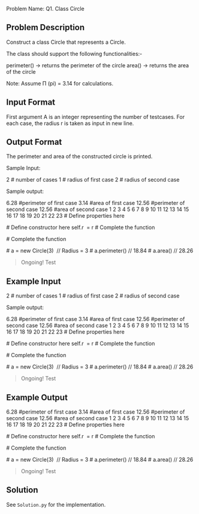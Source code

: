 Problem Name: Q1. Class Circle

## Problem Description

Construct a class Circle that represents a Circle.

The class should support the following functionalities:-

perimeter() -> returns the perimeter of the circle
area() -> returns the area of the circle

Note: Assume Π (pi) = 3.14 for calculations.

## Input Format

First argument A is an integer representing the number of testcases.
For each case, the radius r is taken as input in new line.

## Output Format

The perimeter and area of the constructed circle is printed.

Sample Input:

2     # number of cases
1     # radius of first case
2     # radius of second case

Sample output:

6.28     #perimeter of first case
3.14     #area of first case
12.56    #perimeter of second case
12.56    #area of second case
1
2
3
4
5
6
7
8
9
10
11
12
13
14
15
16
17
18
19
20
21
22
23
# Define properties here

# Define constructor here
self.r  = r
# Complete the function

# Complete the function

# a = new Circle(3)  // Radius = 3
# a.perimeter() // 18.84
# a.area() // 28.26
> Ongoing!
Test

## Example Input

2     # number of cases
1     # radius of first case
2     # radius of second case

Sample output:

6.28     #perimeter of first case
3.14     #area of first case
12.56    #perimeter of second case
12.56    #area of second case
1
2
3
4
5
6
7
8
9
10
11
12
13
14
15
16
17
18
19
20
21
22
23
# Define properties here

# Define constructor here
self.r  = r
# Complete the function

# Complete the function

# a = new Circle(3)  // Radius = 3
# a.perimeter() // 18.84
# a.area() // 28.26
> Ongoing!
Test

## Example Output

6.28     #perimeter of first case
3.14     #area of first case
12.56    #perimeter of second case
12.56    #area of second case
1
2
3
4
5
6
7
8
9
10
11
12
13
14
15
16
17
18
19
20
21
22
23
# Define properties here

# Define constructor here
self.r  = r
# Complete the function

# Complete the function

# a = new Circle(3)  // Radius = 3
# a.perimeter() // 18.84
# a.area() // 28.26
> Ongoing!
Test

## Solution

See `Solution.py` for the implementation.